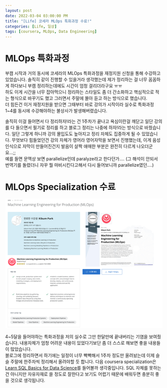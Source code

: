 ```yaml
---
layout: post
date: 2022-03-04 03:00:00 PM
title: "[Life] 코세라 MLOps 특화과정 수료!"
categories: [Life, 일상]
tags: [coursera, MLOps, Data Engineering]
---
```


# MLOps 특화과정

부캠 시작과 거의 동시에 코세라의 MLOps 특화과정을 재정지원 신청을 통해 수강하고 있었습니다. 솔직히 같이 진행할 수 있을거라 생각했는데 제가 정리하는 걸 너무 꼼꼼하게 하다보니 부캠 정리하는데에도 시간이 엄청 걸리더라구요 ㅠㅠ  
하도 이게 시간을 너무 잡아먹으니 정리하는 스타일도 좀 더 간소화하고 핵심적으로 적는 형식으로 바꾸기도 했고 그러면서 주말에 몰아 듣고 하는 방식으로 했습니다.  
더 힘든건 이거 재정지원을 받으면 그때부터 바로 강의가 시작이라 실수로 특화과정 1~4를 동시에 수강해야하는 불상사가 발생해버렸습니다.

솔직히 이걸 들어면서 다 정리하자!라는 건 1주차가 끝나고 욕심이란걸 깨닫고 일단 강의를 다 들으면서 필기로 정리를 하고 블로그 정리는 나중에 하자!라는 방식으로 바꿨습니다. 일단 그렇게 하니까 강의 몰입도도 높아지고 정리 자체도 집중하게 될 수 있었습니다. 무엇보다 힘들었던건 강의 자체가 영어라 영어자막을 보면서 진행했는데, 이게 음성인식으로 자막이 만들어진건지 발음이 살짝 애매한 부분은 완전히 다르게 나오더군요...;;  
예를 들면 문맥상 보면 parallelize인데 paralyze라고 한다던가.... (그 해석이 안되서 번역기를 돌렸더니 자꾸 뭘 마비시킨다고해서 다시 들어보니까 parallelize였던....)

# MLOps Specialization 수료

![](/image/Life/mlopsspecial.png)

4~5달을 들어야하는 특화과정을 저의 실수로 그만 한달만에 끝내버리는 기염을 보여줬습니다. 내용자체가 엄청 어려운 내용이 있었다기보단 좀 더 스스로 해보면 좋을 내용들이 많았습니다.  
블로그에 정리하면서 하기에는 일정이 너무 빡빡해서 1주차 정도만 올려놨는데 이제 슬슬 주말에 한주차씩 정리해서 올려야할 듯 합니다. 다음 coursera specialization은 [Learn SQL Basics for Data Science](https://www.coursera.org/specializations/learn-sql-basics-data-science)를 들어볼까 생각중입니다. SQL 자체를 못하는건 아니지만 자유자재로 쓸 정도로 잘한다고 보기도 어렵기 때문에 배워두면 충분히 좋을 것으로 생각됩니다.